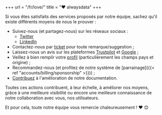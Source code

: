 +++
url = "/fr/love/"
title = "❤️ alwaysdata"
+++

Si vous êtes satisfaits des services proposés par notre équipe, sachez qu'il existe différents moyens de nous le prouver :

* Suivez-nous (et partagez-nous) sur les réseaux sociaux :
  * [Twitter](https://twitter.com/alwaysdata)
  * [LinkedIn](https://www.linkedin.com/company/alwaysdata/)
* Contactez-nous par [ticket](https://admin.alwaysdata.com/support/) pour toute remarque/suggestion ;
* Laissez-nous un avis sur les plateformes [Trustpilot](https://fr.trustpilot.com/evaluate/alwaysdata.com) et [Google](https://g.page/r/CdUxURUC1V4SEB0/review) ;
* Veillez à bien remplir votre [profil](https://admin.alwaysdata.com/admin/details/) (particulièrement les champs pays et origine) ;
* Recommandez-nous (et profitez de notre système de [parrainage]({{< ref "accounts/billing/sponsorship" >}})) ;
* [Contribuez](https://github.com/alwaysdata/documentation/) à l'amélioration de notre documentation.

Toutes ces actions contribuent, à leur échelle, à améliorer nos moyens, grâce à une meilleure visibilité ou encore une meilleure connaissance de notre collaboration avec vous, nos utilisateurs.

Et pour cela, toute notre équipe vous remercie chaleureusement ! ❤️ &#x1F60A;
